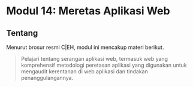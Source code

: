 # Modul 14: Meretas Aplikasi Web

## Tentang

Menurut brosur resmi C|EH, modul ini mencakup materi berikut.

> Pelajari tentang serangan aplikasi web, termasuk web yang komprehensif
metodologi peretasan aplikasi yang digunakan untuk mengaudit kerentanan di web
aplikasi dan tindakan penanggulangannya.
